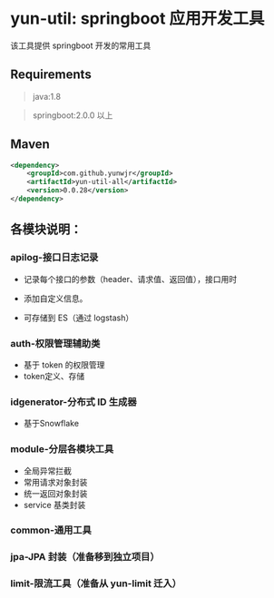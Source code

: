 # yun-util: springboot 应用开发工具

该工具提供 springboot 开发的常用工具



## Requirements

> java:1.8

> springboot:2.0.0 以上



## Maven

```xml
<dependency>
    <groupId>com.github.yunwjr</groupId>
    <artifactId>yun-util-all</artifactId>
    <version>0.0.28</version>
</dependency>
```



## 各模块说明：

### apilog-接口日志记录

- 记录每个接口的参数（header、请求值、返回值），接口用时
- 添加自定义信息。

- 可存储到 ES（通过 logstash）



### auth-权限管理辅助类

- 基于 token 的权限管理
- token定义、存储

### idgenerator-分布式 ID 生成器

- 基于Snowflake

### module-分层各模块工具

- 全局异常拦截
- 常用请求对象封装
- 统一返回对象封装
- service 基类封装


### common-通用工具



### jpa-JPA 封装（准备移到独立项目）



### limit-限流工具（准备从 yun-limit 迁入）

